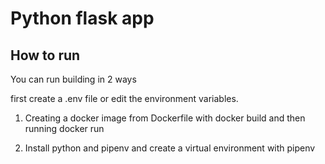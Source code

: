 # Python flask app

## How to run

You can run building in 2 ways

first create a .env file or edit the environment variables.

1. Creating a docker image from Dockerfile with docker build and then running docker run

2. Install python and pipenv and create a virtual environment with pipenv
